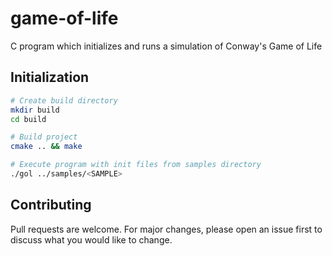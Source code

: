 # game-of-life
C program which initializes and runs a simulation of Conway's Game of Life

## Initialization

```bash
# Create build directory
mkdir build
cd build

# Build project
cmake .. && make

# Execute program with init files from samples directory
./gol ../samples/<SAMPLE>
```

## Contributing
Pull requests are welcome. For major changes, please open an issue first to discuss what you would like to change.
